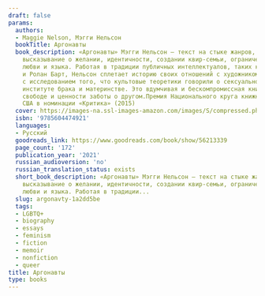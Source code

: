 ```yaml
---
draft: false
params:
  authors:
  - Maggie Nelson, Мэгги Нельсон
  bookTitle: Аргонавты
  book_description: «Аргонавты» Мэгги Нельсон — текст на стыке жанров, автотеоретическое
    высказывание о желании, идентичности, создании квир-семьи, ограничениях и возможностях
    любви и языка. Работая в традиции публичных интеллектуалов, таких как Сьюзен Сонтаг
    и Ролан Барт, Нельсон сплетает историю своих отношений с художником Гарри Доджем
    с исследованием того, что культовые теоретики говорили о сексуальности, гендере,
    институте брака и материнстве. Это вдумчивая и бескомпромиссная книга о радикальной
    свободе и ценности заботы о другом.Премия Национального круга книжных критиков
    США в номинации «Критика» (2015)
  cover: https://images-na.ssl-images-amazon.com/images/S/compressed.photo.goodreads.com/books/1607408770l/56213339.jpg
  isbn: '9785604474921'
  languages:
  - Русский
  goodreads_link: https://www.goodreads.com/book/show/56213339
  page_count: '172'
  publication_year: '2021'
  russian_audioversion: 'no'
  russian_translation_status: exists
  short_book_description: «Аргонавты» Мэгги Нельсон — текст на стыке жанров, автотеоретическое
    высказывание о желании, идентичности, создании квир-семьи, ограничениях и возможностях
    любви и языка. Работая в традиции...
  slug: argonavty-1a2dd5be
  tags:
  - LGBTQ+
  - biography
  - essays
  - feminism
  - fiction
  - memoir
  - nonfiction
  - queer
title: Аргонавты
type: books
---
```

